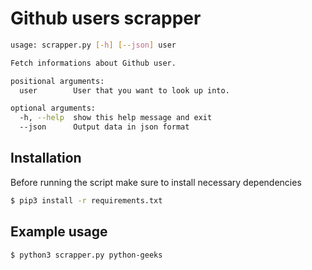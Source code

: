 # Github users scrapper

```bash
usage: scrapper.py [-h] [--json] user

Fetch informations about Github user.

positional arguments:
  user        User that you want to look up into.

optional arguments:
  -h, --help  show this help message and exit
  --json      Output data in json format
```

## Installation
Before running the script make sure to install necessary dependencies
```bash
$ pip3 install -r requirements.txt
```

## Example usage
```bash
$ python3 scrapper.py python-geeks
```